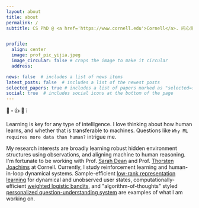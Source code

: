 ```yaml
---
layout: about
title: about
permalink: /
subtitle: CS PhD @ <a href='https://www.cornell.edu'>Cornell</a>. 问心无愧.


profile:
  align: center
  image: prof_pic_yijia.jpeg
  image_circular: false # crops the image to make it circular
  address: 

news: false  # includes a list of news items
latest_posts: false  # includes a list of the newest posts
selected_papers: true # includes a list of papers marked as "selected={true}"
social: true  # includes social icons at the bottom of the page
---
```


👋 ▫️ 👍 👀 ❕

Learning is key for any type of intelligence. I love thinking about how human learns, and whether that is transferable to machines. Questions like `Why ML requires more data than human?` intrigue me.

My research interests are broadly learning robust hidden environment structures using observations, and aligning machine to human reasoning. I'm fortunate to be working with Prof. [Sarah Dean](https://sdean.website) and Prof. [Thorsten Joachims](https://www.cs.cornell.edu/people/tj/) at Cornell. Currently, I study reinforcement learning and human-in-loop dynamical systems. Sample-efficient [low-rank representation learning](https://github.com/DaiYijia02/lowrank-representation-deep-learning-recsys) for dynamical and unobserved user states, computationally-efficient [weighted logistic bandits](https://github.com/DaiYijia02/weighted-logistic-bandit), and "algorithm-of-thoughts" styled [personalized question-understanding system](https://github.com/DaiYijia02/wise-person) are examples of what I am working on.
